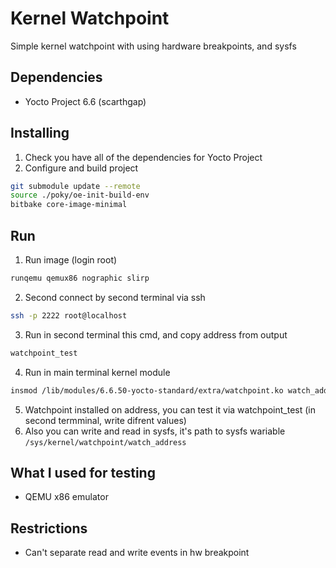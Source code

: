 # Kernel Watchpoint

Simple kernel watchpoint with using hardware breakpoints, and sysfs

## Dependencies

* Yocto Project 6.6 (scarthgap)

## Installing

1. Check you have all of the dependencies for Yocto Project
2. Configure and build project
  ```bash
  git submodule update --remote
  source ./poky/oe-init-build-env 
  bitbake core-image-minimal
  ```

## Run

1. Run image (login root)
  ```bash
  runqemu qemux86 nographic slirp 
  ```
2. Second connect by second terminal via ssh
  ```bash
  ssh -p 2222 root@localhost
  ```
3. Run in second terminal this cmd, and copy address from output
  ```bash
  watchpoint_test
  ``` 
4. Run in main terminal kernel module
  ```bash
  insmod /lib/modules/6.6.50-yocto-standard/extra/watchpoint.ko watch_address=<address>
  ```
5. Watchpoint installed on address, you can test it via watchpoint_test (in second termminal, write difrent values)
6. Also you can write and read in sysfs, it's path to sysfs wariable `/sys/kernel/watchpoint/watch_address`

## What I used for testing 

* QEMU x86 emulator 

## Restrictions
  * Can't separate read and write events in hw breakpoint


 




